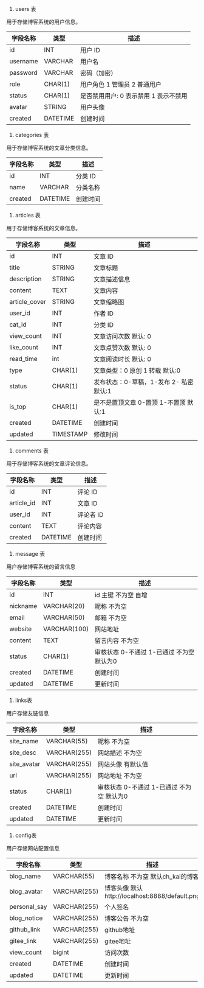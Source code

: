 1. users 表

用于存储博客系统的用户信息。

| 字段名称 | 类型     | 描述         |
| -------- | -------- | ------------ |
| id       | INT      | 用户 ID      |
| username | VARCHAR  | 用户名       |
| password | VARCHAR  | 密码（加密） |
| role    | CHAR(1)  | 用户角色 1 管理员 2 普通用户     |
| status  | CHAR(1)  | 是否禁用用户: 0 表示禁用 1 表示不禁用 |
| avatar  | STRING | 用户头像     |
| created  | DATETIME | 创建时间     |

1. categories 表

用于存储博客系统的文章分类信息。

| 字段名称 | 类型     | 描述     |
| -------- | -------- | -------- |
| id       | INT      | 分类 ID  |
| name     | VARCHAR  | 分类名称 |
| created  | DATETIME | 创建时间 |

1. articles 表

用于存储博客系统的文章信息。

| 字段名称 | 类型      | 描述                     |
| -------- | --------- | ------------------------ |
| id       | INT       | 文章 ID                  |
| title    | STRING   | 文章标题                 |
| description    | STRING   | 文章描述信息      |
| content  | TEXT      | 文章内容                 |
| article_cover  | STRING      | 文章缩略图                 |
| user_id  | INT       | 作者 ID                  |
| cat_id   | INT       | 分类 ID                  |
| view_count   | INT       | 文章访问次数 默认: 0            |
| like_count   | INT       | 文章点赞次数 默认: 0    |
| read_time   | int       | 文章阅读时长 默认: 0       |
| type   | CHAR(1)   | 文章类型：0 原创 1 转载 默认:0 |
| status   | CHAR(1)   | 发布状态：0-草稿，1-发布 2- 私密 默认:1 |
| is_top   | CHAR(1)   | 是不是置顶文章 0-置顶 1-不置顶 默认:1 |
| created  | DATETIME  | 创建时间                 |
| updated  | TIMESTAMP | 修改时间                 |

1. comments 表

用于存储博客系统的文章评论信息。

| 字段名称   | 类型     | 描述      |
| ---------- | -------- | --------- |
| id         | INT      | 评论 ID   |
| article_id | INT      | 文章 ID   |
| user_id    | INT      | 评论者 ID |
| content    | TEXT     | 评论内容  |
| created    | DATETIME | 创建时间  |

1. message 表

用户存储博客系统的留言信息

| 字段名称   | 类型     | 描述      |
| ---------- | -------- | --------- |
| id         | INT     | id 主键 不为空 自增  |
| nickname | VARCHAR(20)      | 昵称  不为空 |
| email    | VARCHAR(50)      | 邮箱 不为空 |
| website    | VARCHAR(100)     | 网站地址  |
| content    | TEXT | 留言内容 不为空  |
| status    | CHAR(1) | 审核状态 0-不通过 1-已通过 不为空 默认为0  |
| created    | DATETIME | 创建时间  |
| updated    | DATETIME | 更新时间  |

1. links表

用户存储友链信息

| 字段名称   | 类型     | 描述      |
| ---------- | -------- | --------- |
| site_name | VARCHAR(55)      | 昵称  不为空 |
| site_desc    | VARCHAR(255)      | 网站描述 不为空 |
| site_avatar    | VARCHAR(255)     | 网站头像  有默认值 |
| url    | VARCHAR(255) | 网站地址 不为空  |
| status    | CHAR(1) | 审核状态 0-不通过 1-已通过 不为空 默认为0  |
| created    | DATETIME | 创建时间  |
| updated    | DATETIME | 更新时间  |

1. config表

用户存储网站配置信息

| 字段名称   | 类型     | 描述      |
| ---------- | -------- | --------- |
| blog_name | VARCHAR(55)      | 博客名称  不为空 默认ch_kai的博客 |
| blog_avatar    | VARCHAR(255)      | 博客头像 默认http://localhost:8888/default.png |
| personal_say    | VARCHAR(255)     | 个人签名  |
| blog_notice    | VARCHAR(255) | 博客公告 不为空  |
| github_link    | VARCHAR(255) | github地址  |
| gitee_link    | VARCHAR(255) | gitee地址  |
| view_count    | bigint | 访问次数  |
| created    | DATETIME | 创建时间  |
| updated    | DATETIME | 更新时间  |